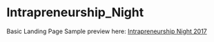 # Intrapreneurship_Night
Basic Landing Page
Sample preview here: <a href="http://engage.artbluck.com/">Intrapreneurship Night 2017</a>
